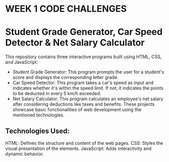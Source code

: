# WEEK 1 CODE CHALLENGES

# Student Grade Generator, Car Speed Detector & Net Salary Calculator
This repository contains three interactive programs built using HTML, CSS, and JavaScript:

- Student Grade Generator: This program prompts the user for a student's score and displays the corresponding letter grade.
- Car Speed Detector: This program takes a car's speed as input and indicates whether it's within the speed limit. If not, it indicates the points to be deducted in every 5 km/h exceeded.
- Net Salary Calculator: This program calculates an employee's net salary after considering deductions like taxes and benefits.
These projects showcase basic functionalities of web development using the mentioned technologies.

## Technologies Used:

HTML: Defines the structure and content of the web pages.
CSS: Styles the visual presentation of the elements.
JavaScript: Adds interactivity and dynamic behavior.